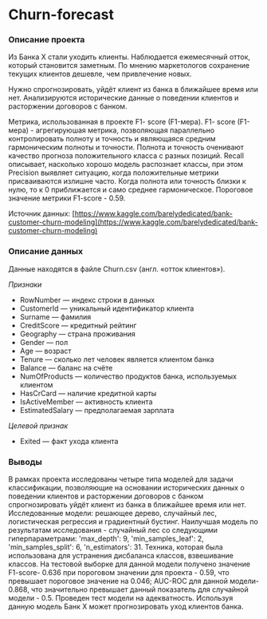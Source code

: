 # Churn-forecast
### Описание проекта

Из Банка Х стали уходить клиенты. Наблюдается ежемесячный отток, который становится заметным. По мнению маркетологов сохранение текущих клиентов дешевле, чем привлечение новых.

Нужно спрогнозировать, уйдёт клиент из банка в ближайшее время или нет. Анализируются исторические данные о поведении клиентов и расторжении договоров с банком. 

Метрика, использованная в проекте F1- score (F1-мера).
F1- score (F1-мера) - агрегируюшая метрика, позволяющая параллельно контролировать полноту и точность и являющаяся средним гармоническим полноты и точности. Полнота и точность оченивают качество прогноза положительного класса с разных позиций. Recall описывает, насколько хорошо модель распознает классы, при этом Precision выявляет ситуацию, когда положительные метрики присваиваются излишне часто. Когда полнота или точность близки к нулю, то к 0 приближается и само среднее гармоническое.
Пороговое значение метрики F1-score - 0.59. 


Источник данных: [https://www.kaggle.com/barelydedicated/bank-customer-churn-modeling](https://www.kaggle.com/barelydedicated/bank-customer-churn-modeling)

### Описание данных
Данные находятся в файле Churn.csv (англ. «отток клиентов»).
 
*Признаки*
 
 - RowNumber — индекс строки в данных
 - CustomerId — уникальный идентификатор клиента
 - Surname — фамилия
 - CreditScore — кредитный рейтинг
 - Geography — страна проживания
 - Gender — пол
 - Age — возраст
 - Tenure — сколько лет человек является клиентом банка
 - Balance — баланс на счёте
 - NumOfProducts — количество продуктов банка, используемых клиентом
 - HasCrCard — наличие кредитной карты
 - IsActiveMember — активность клиента
 - EstimatedSalary — предполагаемая зарплата
 
*Целевой признак*
 
 - Exited — факт ухода клиента
 
### Выводы
В рамках проекта исследованы четыре типа моделей для задачи классификации, позволяющие на основании исторических данных о поведении клиентов и расторжении договоров с банком спрогнозировать уйдёт клиент из банка в ближайшее время или нет. Исследованные модели: решающее дерево, случайный лес, логистическая регрессия и градиентный бустинг. Наилучшая модель по результатам исследования - случайный лес со следующими гиперпараметрами: 'max_depth': 9, 'min_samples_leaf': 2, 'min_samples_split': 6, 'n_estimators': 31. Техника, которая была использована для устранения дисбаланса классов, взвешивание классов.
На тестовой выборке для данной модели получено значение F1-score- 0.636 при пороговом значении для проекта - 0.59, что превышает пороговое значение на 0.046; AUC-ROC для данной модели- 0.868, что значительно превышает данный показатель для случайной модели - 0.5. Проведен тест модели на адекватность.
Используя данную модель Банк Х может прогнозировать уход клиентов банка.
